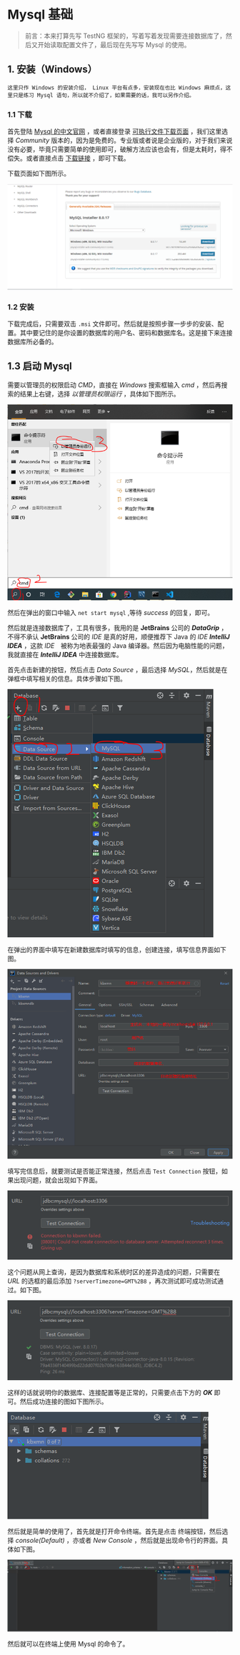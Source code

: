 # Mysql 基础

> 前言：本来打算先写 TestNG 框架的，写着写着发现需要连接数据库了，然后又开始读取配置文件了，最后现在先写写 Mysql 的使用。

## 1. 安装（Windows）

``` text
这里只作 Windows 的安装介绍， Linux 平台有点多，安装现在也比 Windows 麻烦点，这里只是练习 Mysql 语句，所以就不介绍了，如果需要的话，我可以另作介绍。
```

### 1.1 下载

首先登陆 [Mysql 的中文官网](https://www.mysql.com/cn/) ，或者直接登录 [可执行文件下载页面](https://dev.mysql.com/downloads/windows/installer/8.0.html) ，我们这里选择 *Community* 版本的，因为是免费的。专业版或者说是企业版的，对于我们来说没有必要，毕竟只需要简单的使用即可，破解方法应该也会有，但是太耗时，得不偿失。或者直接点击 [下载链接](https://dev.mysql.com/get/Downloads/MySQLInstaller/mysql-installer-community-8.0.17.0.msi) ，即可下载。

下载页面如下图所示。

![mysql下载](pic/mysql下载.png)

### 1.2 安装

下载完成后，只需要双击 `.msi` 文件即可。然后就是按照步骤一步步的安装、配置。其中要记住的是你设置的数据库的用户名、密码和数据库名。这是接下来连接数据库所必备的。

## 1.3 启动 Mysql

需要以管理员的权限启动 *CMD*，直接在 *Windows* 搜索框输入 *cmd* ，然后再搜索的结果上右键，选择 *以管理员权限运行* ，具体如下图所示。

![管理员运行cmd](pic/管理员运行cmd.png)

然后在弹出的窗口中输入 `net start mysql` ,等待 *success* 的回复，即可。

然后就是连接数据库了，工具有很多，我用的是 **JetBrains** 公司的 ***DataGrip*** ，不得不承认 **JetBrains** 公司的 *IDE* 是真的好用，顺便推荐下 Java 的 *IDE* ***IntelliJ IDEA*** ，这款 *IDE*　被称为地表最强的 Java 编译器。然后因为电脑性能的问题，我就直接在 ***IntelliJ IDEA*** 中连接数据库。

首先点击新建的按钮，然后点击 *Data Source* ，最后选择 *MySQL*，然后就是在弹框中填写相关的信息。具体步骤如下图。

![新建数据库连接](pic/新建数据库连接.png)

在弹出的界面中填写在新建数据库时填写的信息，创建连接，填写信息界面如下图。

![创建连接](pic/创建连接.png)

填写完信息后，就要测试是否能正常连接，然后点击 `Test Connection` 按钮，如果出现问题，就会出现如下界面。

![错误链接](pic/错误连接.png)

这个问题从网上查询，是因为数据库和系统时区的差异造成的问题，只需要在 *URL* 的选框的最后添加 `?serverTimezone=GMT%2B8` ，再次测试即可成功测试通过。如下图。

![正确的连接](pic/正确的连接.png)

这样的话就说明你的数据库、连接配置等是正常的，只需要点击下方的 ***OK*** 即可。然后成功连接的图如下图所示。

![连接成功](pic/连接成功.png)

然后就是简单的使用了，首先就是打开命令终端。首先是点击 终端按钮，然后选择 *console(Default)* ，亦或者 *New Console* ，然后就是出现命令行的界面。具体如下图。

![创建终端](pic/创建终端.png)

然后就可以在终端上使用 Mysql 的命令了。

